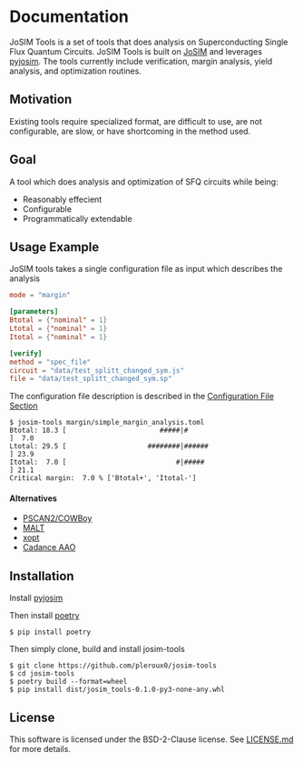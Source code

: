 # Documentation

JoSIM Tools is a set of tools that does analysis on Superconducting Single Flux Quantum Circuits. JoSIM Tools is built on [JoSIM] and leverages [pyjosim]. The tools currently include verification, margin analysis, yield analysis, and optimization routines.

## Motivation

Existing tools require specialized format, are difficult to use, are not configurable, are slow, or have shortcoming in the method used.

## Goal

A tool which does analysis and optimization of SFQ circuits while being:

* Reasonably effecient
* Configurable
* Programmatically extendable

## Usage Example

JoSIM tools takes a single configuration file as input which describes the analysis

```toml
mode = "margin"

[parameters]
Btotal = {"nominal" = 1}
Ltotal = {"nominal" = 1}
Itotal = {"nominal" = 1}

[verify]
method = "spec_file"
circuit = "data/test_splitt_changed_sym.js"
file = "data/test_splitt_changed_sym.sp"
```

The configuration file description is described in the [Configuration File Section](configuration_file.md)

```console
$ josim-tools margin/simple_margin_analysis.toml
Btotal: 18.3 [                       #####|#                           ]  7.0
Ltotal: 29.5 [                    ########|######                      ] 23.9
Itotal:  7.0 [                           #|#####                       ] 21.1
Critical margin:  7.0 % ['Btotal+', 'Itotal-']
```

#### Alternatives

* [PSCAN2/COWBoy](alternatives.md#pscan2cowboy)
* [MALT](alternatives.md#malt)
* [xopt](alternatives.md#xopt)
* [Cadance AAO](alternatives.md#cadence-aao)

## Installation

Install [pyjosim]

Then install [poetry]

```console
$ pip install poetry
```

Then simply clone, build and install josim-tools
```console
$ git clone https://github.com/pleroux0/josim-tools
$ cd josim-tools
$ poetry build --format=wheel
$ pip install dist/josim_tools-0.1.0-py3-none-any.whl
```

## License

This software is licensed under the BSD-2-Clause license. See [LICENSE.md](https://github.com/pleroux0/josim-tools/LICENSE.md) for more details.

[JoSIM]: https://github.com/JoeyDelp/JoSIM
[pyjosim]: https://github.com/pleroux0/pyjosim
[poetry]: https://github.com/sdispater/poetry
